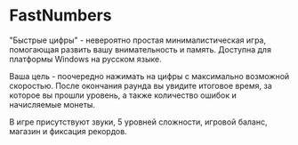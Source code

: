 # FastNumbers
"Быстрые цифры" - невероятно простая минималистическая игра, помогающая развить вашу внимательность и память. Доступна для платформы Windows на русском языке.

Ваша цель - поочередно нажимать на цифры с максимально возможной скоростью. После окончания раунда вы увидите итоговое время, за которое вы прошли уровень, а также количество ошибок и начисляемые монеты.

В игре присутствуют звуки, 5 уровней сложности, игровой баланс, магазин и фиксация рекордов.
